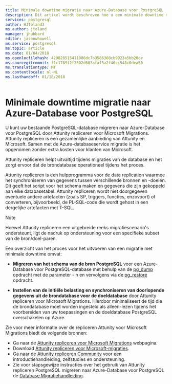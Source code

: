 ```yaml
---
title: Minimale downtime migratie naar Azure-Database voor PostgreSQL | Microsoft Docs
description: Dit artikel wordt beschreven hoe u een minimale downtime migratie uitvoert door een PostgreSQL-database in te pakken op een bestand, de PostgreSQL-database terugzetten vanuit een archiefbestand door pg_dump in Azure-Database gemaakt voor PostgreSQL en instellen van de eerste keer wordt geladen en continue synchroniseren van gegevens uit de brondatabase met de doeldatabase met behulp van Attunity repliceren voor Microsoft Migrations.
services: postgresql
author: HJToland3
ms.author: jtoland
manager: jhubbard
editor: jasonwhowell
ms.service: postgresql
ms.topic: article
ms.date: 01/04/2018
ms.openlocfilehash: 429828515411986dc7b3586360cb9923a5bb20de
ms.sourcegitcommit: f1c1789f2f2502d683afaf5a2f46cc548c0dea50
ms.translationtype: MT
ms.contentlocale: nl-NL
ms.lasthandoff: 01/18/2018
---
```

# <a name="minimal-downtime-migration-to-azure-database-for-postgresql"></a>Minimale downtime migratie naar Azure-Database voor PostgreSQL
U kunt uw bestaande PostgreSQL-database migreren naar Azure-Database voor PostgreSQL door Attunity repliceren voor Microsoft Migrations. Attunity repliceren is een gezamenlijke aanbieding van Attunity en Microsoft. Samen met de Azure-databaseservice migratie is het opgenomen zonder extra kosten voor klanten van Microsoft. 

Attunity repliceren helpt uitvaltijd tijdens migraties van de database en het zorgt ervoor dat de brondatabase operationeel tijdens het proces.

Attunity repliceren is een hulpprogramma voor de data replication waarmee het synchroniseren van gegevens tussen verschillende bronnen en -doelen. Dit geeft het script voor het schema maken en gegevens die zijn gekoppeld aan elke databasetabel. Attunity repliceren wordt niet doorgegeven eventuele andere artefacten (zoals SP, triggers, functies, enzovoort) of converteren, bijvoorbeeld, de PL-SQL-code die wordt gehost in een dergelijke artefacten met T-SQL.

> [!NOTE]
> Hoewel Attunity repliceren een uitgebreide reeks migratiescenario's ondersteunt, ligt de nadruk op ondersteuning voor een specifieke subset van de bron/doel-paren.

Een overzicht van het proces voor het uitvoeren van een migratie met minimale downtime omvat:

* **Migreren van het schema van de bron PostgreSQL** voor een Azure-Database voor PostgreSQL-database met behulp van de [pg_dump](https://www.postgresql.org/docs/9.3/static/app-pgdump.html) opdracht met de parameter - n en vervolgens via de [pg_restore](https://www.postgresql.org/docs/9.3/static/app-pgrestore.html) opdracht.

* **Instellen van de initiële belasting en synchroniseren van doorlopende gegevens uit de brondatabase voor de doeldatabase** door Attunity repliceren voor Microsoft Migrations. Hierdoor minimaliseert de tijd die de brondatabase moet worden ingesteld als alleen-lezen tijdens het voorbereiden van uw toepassingen en de doeldatabase PostgreSQL overschakelen op Azure.

Zie voor meer informatie over de repliceren Attunity voor Microsoft Migrations biedt de volgende bronnen:
 - Ga naar de [Attunity repliceren voor Microsoft Migrations](https://aka.ms/attunity-replicate) webpagina.
 - Download [Attunity repliceren voor Microsoft-migraties](http://discover.attunity.com/download-replicate-microsoft-lp6657.html).
 - Ga naar de [Attunity repliceren Community](https://microsoft.attunity.com/) voor een introductiehandleiding, zelfstudies en ondersteuning.
 - Zie voor stapsgewijze instructies over het gebruik van Attunity repliceren PostgreSQL migreren naar Azure-Database voor PostgreSQL de [Database Migratiehandleiding](https://datamigration.microsoft.com/scenario/postgresql-to-azurepostgresql).